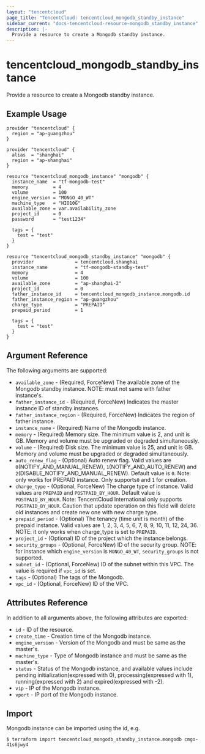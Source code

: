 ```yaml
---
layout: "tencentcloud"
page_title: "TencentCloud: tencentcloud_mongodb_standby_instance"
sidebar_current: "docs-tencentcloud-resource-mongodb_standby_instance"
description: |-
  Provide a resource to create a Mongodb standby instance.
---
```


# tencentcloud_mongodb_standby_instance

Provide a resource to create a Mongodb standby instance.

## Example Usage

```hcl
provider "tencentcloud" {
  region = "ap-guangzhou"
}

provider "tencentcloud" {
  alias  = "shanghai"
  region = "ap-shanghai"
}

resource "tencentcloud_mongodb_instance" "mongodb" {
  instance_name  = "tf-mongodb-test"
  memory         = 4
  volume         = 100
  engine_version = "MONGO_40_WT"
  machine_type   = "HIO10G"
  available_zone = var.availability_zone
  project_id     = 0
  password       = "test1234"

  tags = {
    test = "test"
  }
}

resource "tencentcloud_mongodb_standby_instance" "mongodb" {
  provider               = tencentcloud.shanghai
  instance_name          = "tf-mongodb-standby-test"
  memory                 = 4
  volume                 = 100
  available_zone         = "ap-shanghai-2"
  project_id             = 0
  father_instance_id     = tencentcloud_mongodb_instance.mongodb.id
  father_instance_region = "ap-guangzhou"
  charge_type            = "PREPAID"
  prepaid_period         = 1

  tags = {
    test = "test"
  }
}
```

## Argument Reference

The following arguments are supported:

* `available_zone` - (Required, ForceNew) The available zone of the Mongodb standby instance. NOTE: must not same with father instance's.
* `father_instance_id` - (Required, ForceNew) Indicates the master instance ID of standby instances.
* `father_instance_region` - (Required, ForceNew) Indicates the region of father instance.
* `instance_name` - (Required) Name of the Mongodb instance.
* `memory` - (Required) Memory size. The minimum value is 2, and unit is GB. Memory and volume must be upgraded or degraded simultaneously.
* `volume` - (Required) Disk size. The minimum value is 25, and unit is GB. Memory and volume must be upgraded or degraded simultaneously.
* `auto_renew_flag` - (Optional) Auto renew flag. Valid values are `0`(NOTIFY_AND_MANUAL_RENEW), `1`(NOTIFY_AND_AUTO_RENEW) and `2`(DISABLE_NOTIFY_AND_MANUAL_RENEW). Default value is `0`. Note: only works for PREPAID instance. Only supports`0` and `1` for creation.
* `charge_type` - (Optional, ForceNew) The charge type of instance. Valid values are `PREPAID` and `POSTPAID_BY_HOUR`. Default value is `POSTPAID_BY_HOUR`. Note: TencentCloud International only supports `POSTPAID_BY_HOUR`. Caution that update operation on this field will delete old instances and create new one with new charge type.
* `prepaid_period` - (Optional) The tenancy (time unit is month) of the prepaid instance. Valid values are 1, 2, 3, 4, 5, 6, 7, 8, 9, 10, 11, 12, 24, 36. NOTE: it only works when charge_type is set to `PREPAID`.
* `project_id` - (Optional) ID of the project which the instance belongs.
* `security_groups` - (Optional, ForceNew) ID of the security group. NOTE: for instance which `engine_version` is `MONGO_40_WT`, `security_groups` is not supported.
* `subnet_id` - (Optional, ForceNew) ID of the subnet within this VPC. The value is required if `vpc_id` is set.
* `tags` - (Optional) The tags of the Mongodb.
* `vpc_id` - (Optional, ForceNew) ID of the VPC.

## Attributes Reference

In addition to all arguments above, the following attributes are exported:

* `id` - ID of the resource.
* `create_time` - Creation time of the Mongodb instance.
* `engine_version` - Version of the Mongodb and must be same as the master's.
* `machine_type` - Type of Mongodb instance and must be same as the master's.
* `status` - Status of the Mongodb instance, and available values include pending initialization(expressed with 0),  processing(expressed with 1), running(expressed with 2) and expired(expressed with -2).
* `vip` - IP of the Mongodb instance.
* `vport` - IP port of the Mongodb instance.


## Import

Mongodb instance can be imported using the id, e.g.

```
$ terraform import tencentcloud_mongodb_standby_instance.mongodb cmgo-41s6jwy4
```

